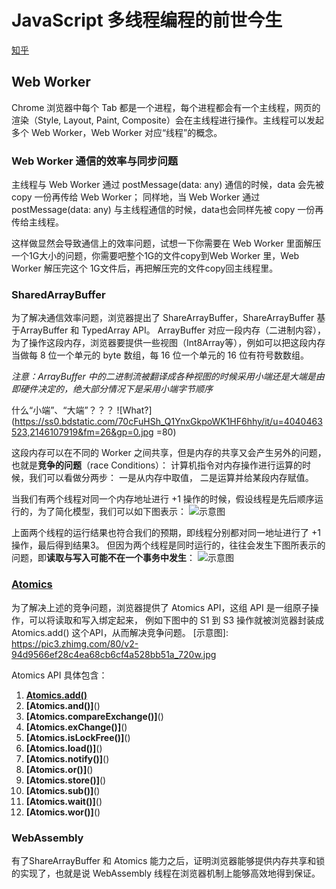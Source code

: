 # JavaScript 多线程编程的前世今生 
[知乎](https://zhuanlan.zhihu.com/p/148447316)

## Web Worker
  Chrome 浏览器中每个 Tab 都是一个进程，每个进程都会有一个主线程，网页的渲染（Style, Layout, Paint, Composite）会在主线程进行操作。主线程可以发起多个 Web Worker，Web Worker 对应“线程”的概念。

### Web Worker 通信的效率与同步问题

主线程与 Web Worker 通过 postMessage(data: any) 通信的时候，data 会先被copy 一份再传给 Web Worker；
同样地，当 Web Worker  通过 postMessage(data: any) 与主线程通信的时候，data也会同样先被 copy 一份再传给主线程。

这样做显然会导致通信上的效率问题，试想一下你需要在 Web Worker 里面解压一个1G大小的问题，你需要吧整个1G的文件copy到Web Worker 里，Web Worker 解压完这个 1G文件后，再把解压完的文件copy回主线程里。

### SharedArrayBuffer
为了解决通信效率问题，浏览器提出了 ShareArrayBuffer，ShareArrayBuffer 基于ArrayBuffer 和 TypedArray API。
ArrayBuffer 对应一段内存（二进制内容），为了操作这段内存，浏览器要提供一些视图（Int8Array等），例如可以把这段内存当做每 8 位一个单元的 byte 数组，每 16 位一个单元的 16 位有符号数数组。

*注意：ArrayBuffer 中的二进制流被翻译成各种视图的时候采用小端还是大端是由即硬件决定的，绝大部分情况下是采用小端字节顺序*

什么“小端”、“大端”？？？
![What?](https://ss0.bdstatic.com/70cFuHSh_Q1YnxGkpoWK1HF6hhy/it/u=4040463523,2146107919&fm=26&gp=0.jpg =80)


这段内存可以在不同的 Worker 之间共享，但是内存的共享又会产生另外的问题，也就是**竞争的问题**（race Conditions）：
计算机指令对内存操作进行运算的时候，我们可以看做分两步：
一是从内存中取值，
二是运算并给某段内存赋值。

当我们有两个线程对同一个内存地址进行 +1 操作的时候，假设线程是先后顺序运行的，为了简化模型，我们可以如下图表示：
![示意图](https://pic3.zhimg.com/80/v2-08e1199c5d22d824dc33b4ededf88d1a_720w.jpg)

上面两个线程的运行结果也符合我们的预期，即线程分别都对同一地址进行了 +1 操作，最后得到结果3。
但因为两个线程是同时运行的，往往会发生下图所表示的问题，即**读取与写入可能不在一个事务中发生**：
![示意图](https://pic1.zhimg.com/80/v2-7919e5412ac2c20a16e30f1650fb5988_720w.jpg)

### [Atomics](https://developer.mozilla.org/en-US/docs/Web/JavaScript/Reference/Global_Objects/Atomics)
为了解决上述的竞争问题，浏览器提供了 Atomics API，这组 API 是一组原子操作，可以将读取和写入绑定起来，
例如下图中的 S1 到 S3 操作就被浏览器封装成 Atomics.add() 这个API，从而解决竞争问题。
[示意图]: https://pic3.zhimg.com/80/v2-94d9566ef28c4ea68cb6cf4a528bb51a_720w.jpg

Atomics API 具体包含：
1. **[Atomics.add()](https://developer.mozilla.org/en-US/docs/Web/JavaScript/Reference/Global_Objects/Atomics/add)**
2. **[Atomics.and()]**()
2. **[Atomics.compareExchange()]**()
2. **[Atomics.exChange()]**()
2. **[Atomics.isLockFree()]**()
2. **[Atomics.load()]**()
2. **[Atomics.notify()]**()
2. **[Atomics.or()]**()
2. **[Atomics.store()]**()
2. **[Atomics.sub()]**()
2. **[Atomics.wait()]**()
2. **[Atomics.wor()]**()

### WebAssembly
有了ShareArrayBuffer 和 Atomics 能力之后，证明浏览器能够提供内存共享和锁的实现了，也就是说 WebAssembly 线程在浏览器机制上能够高效地得到保证。

